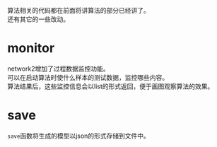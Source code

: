 算法相关的代码都在前面将讲算法的部分已经讲了。  
还有其它的一些改动。  

# monitor

network2增加了过程数据监控功能。  
可以在启动算法时使什么样本的测试数据，监控哪些内容。  
算法结果后，这些监控信息会以list的形式返回，便于画图观察算法的效果。  

# save

`save`函数将生成的模型以json的形式存储到文件中。  